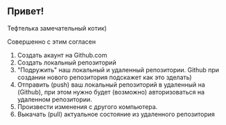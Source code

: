 ## Привет!

Тефтелька замечательный котик) 

Совершенно с этим согласен

1. Создать акаунт на Github.com
2. Создать локальный репозиторий
3. "Подружить" наш локальный и удаленный репозитории. Github при создании
нового репозитория подскажет как это зделать)
4. Отправить (push) ваш локальный репозиторий в удаленный на (Github), при этом нужно будет (возможно) авторизоваться на удаленном репозитории.
5. Произвести изменения с другого компьютера.
6. Выкачать (pull) актуальное состояние из удаленного репозитория